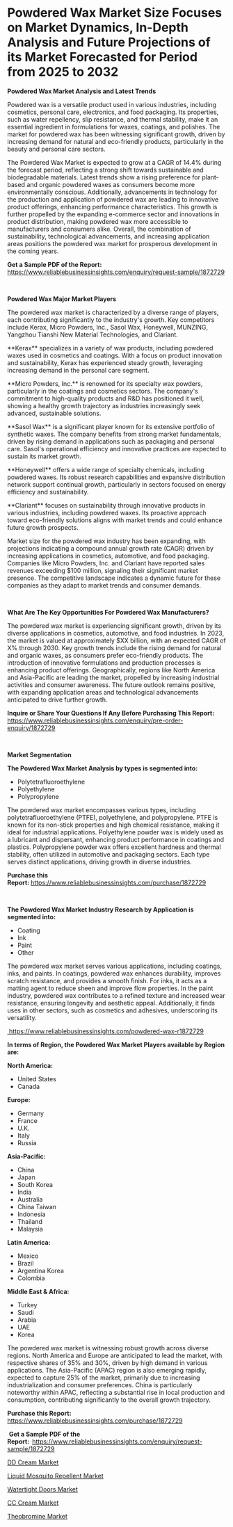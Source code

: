 <p><h1>Powdered Wax Market Size Focuses on Market Dynamics, In-Depth Analysis and Future Projections of its Market Forecasted for Period from 2025 to 2032</h1></p><p><strong>Powdered Wax Market Analysis and Latest Trends</strong></p>
<p><p>Powdered wax is a versatile product used in various industries, including cosmetics, personal care, electronics, and food packaging. Its properties, such as water repellency, slip resistance, and thermal stability, make it an essential ingredient in formulations for waxes, coatings, and polishes. The market for powdered wax has been witnessing significant growth, driven by increasing demand for natural and eco-friendly products, particularly in the beauty and personal care sectors.</p><p>The Powdered Wax Market is expected to grow at a CAGR of 14.4% during the forecast period, reflecting a strong shift towards sustainable and biodegradable materials. Latest trends show a rising preference for plant-based and organic powdered waxes as consumers become more environmentally conscious. Additionally, advancements in technology for the production and application of powdered wax are leading to innovative product offerings, enhancing performance characteristics. This growth is further propelled by the expanding e-commerce sector and innovations in product distribution, making powdered wax more accessible to manufacturers and consumers alike. Overall, the combination of sustainability, technological advancements, and increasing application areas positions the powdered wax market for prosperous development in the coming years.</p></p>
<p><strong>Get a Sample PDF of the Report:&nbsp;</strong> <a href="https://www.reliablebusinessinsights.com/enquiry/request-sample/1872729?utm_campaign=62&utm_medium=2&utm_source=Github&utm_content=ia&utm_term=31032025&utm_id=powdered-wax">https://www.reliablebusinessinsights.com/enquiry/request-sample/1872729</a></p>
<p>&nbsp;</p>
<p><strong>Powdered Wax Major Market Players</strong></p>
<p><p>The powdered wax market is characterized by a diverse range of players, each contributing significantly to the industry's growth. Key competitors include Kerax, Micro Powders, Inc., Sasol Wax, Honeywell, MUNZING, Yangzhou Tianshi New Material Technologies, and Clariant.</p><p>**Kerax** specializes in a variety of wax products, including powdered waxes used in cosmetics and coatings. With a focus on product innovation and sustainability, Kerax has experienced steady growth, leveraging increasing demand in the personal care segment.</p><p>**Micro Powders, Inc.** is renowned for its specialty wax powders, particularly in the coatings and cosmetics sectors. The company's commitment to high-quality products and R&D has positioned it well, showing a healthy growth trajectory as industries increasingly seek advanced, sustainable solutions.</p><p>**Sasol Wax** is a significant player known for its extensive portfolio of synthetic waxes. The company benefits from strong market fundamentals, driven by rising demand in applications such as packaging and personal care. Sasol's operational efficiency and innovative practices are expected to sustain its market growth.</p><p>**Honeywell** offers a wide range of specialty chemicals, including powdered waxes. Its robust research capabilities and expansive distribution network support continual growth, particularly in sectors focused on energy efficiency and sustainability.</p><p>**Clariant** focuses on sustainability through innovative products in various industries, including powdered waxes. Its proactive approach toward eco-friendly solutions aligns with market trends and could enhance future growth prospects.</p><p>Market size for the powdered wax industry has been expanding, with projections indicating a compound annual growth rate (CAGR) driven by increasing applications in cosmetics, automotive, and food packaging. Companies like Micro Powders, Inc. and Clariant have reported sales revenues exceeding $100 million, signaling their significant market presence. The competitive landscape indicates a dynamic future for these companies as they adapt to market trends and consumer demands.</p></p>
<p>&nbsp;</p>
<p><strong>What Are The Key Opportunities For Powdered Wax Manufacturers?</strong></p>
<p><p>The powdered wax market is experiencing significant growth, driven by its diverse applications in cosmetics, automotive, and food industries. In 2023, the market is valued at approximately $XX billion, with an expected CAGR of X% through 2030. Key growth trends include the rising demand for natural and organic waxes, as consumers prefer eco-friendly products. The introduction of innovative formulations and production processes is enhancing product offerings. Geographically, regions like North America and Asia-Pacific are leading the market, propelled by increasing industrial activities and consumer awareness. The future outlook remains positive, with expanding application areas and technological advancements anticipated to drive further growth.</p></p>
<p><strong>Inquire or Share Your Questions If Any Before Purchasing This Report:</strong> <a href="https://www.reliablebusinessinsights.com/enquiry/pre-order-enquiry/1872729?utm_campaign=62&utm_medium=2&utm_source=Github&utm_content=ia&utm_term=31032025&utm_id=powdered-wax">https://www.reliablebusinessinsights.com/enquiry/pre-order-enquiry/1872729</a></p>
<p>&nbsp;</p>
<p><strong>Market Segmentation</strong></p>
<p><strong>The Powdered Wax Market Analysis by types is segmented into:</strong></p>
<p><ul><li>Polytetrafluoroethylene</li><li>Polyethylene</li><li>Polypropylene</li></ul></p>
<p><p>The powdered wax market encompasses various types, including polytetrafluoroethylene (PTFE), polyethylene, and polypropylene. PTFE is known for its non-stick properties and high chemical resistance, making it ideal for industrial applications. Polyethylene powder wax is widely used as a lubricant and dispersant, enhancing product performance in coatings and plastics. Polypropylene powder wax offers excellent hardness and thermal stability, often utilized in automotive and packaging sectors. Each type serves distinct applications, driving growth in diverse industries.</p></p>
<p><strong>Purchase this Report:&nbsp;</strong><a href="https://www.reliablebusinessinsights.com/purchase/1872729?utm_campaign=62&utm_medium=2&utm_source=Github&utm_content=ia&utm_term=31032025&utm_id=powdered-wax">https://www.reliablebusinessinsights.com/purchase/1872729</a></p>
<p>&nbsp;</p>
<p><strong>The Powdered Wax Market Industry Research by Application is segmented into:</strong></p>
<p><ul><li>Coating</li><li>Ink</li><li>Paint</li><li>Other</li></ul></p>
<p><p>The powdered wax market serves various applications, including coatings, inks, and paints. In coatings, powdered wax enhances durability, improves scratch resistance, and provides a smooth finish. For inks, it acts as a matting agent to reduce sheen and improve flow properties. In the paint industry, powdered wax contributes to a refined texture and increased wear resistance, ensuring longevity and aesthetic appeal. Additionally, it finds uses in other sectors, such as cosmetics and adhesives, underscoring its versatility.</p></p>
<p><a href="https://www.reliablebusinessinsights.com/powdered-wax-r1872729?utm_campaign=62&utm_medium=2&utm_source=Github&utm_content=ia&utm_term=31032025&utm_id=powdered-wax">&nbsp;https://www.reliablebusinessinsights.com/powdered-wax-r1872729</a></p>
<p><strong>In terms of Region, the Powdered Wax Market Players available by Region are:</strong></p>
<p>
    <p> <strong> North America: </strong>
        <ul>
            <li>United States</li>
            <li>Canada</li>
        </ul>
        </p> 
    <p> <strong> Europe: </strong>
        <ul>
            <li>Germany</li>
            <li>France</li>
            <li>U.K.</li>
            <li>Italy</li>
            <li>Russia</li>
        </ul>
        </p> 
    <p> <strong> Asia-Pacific: </strong>
        <ul>
            <li>China</li>
            <li>Japan</li>
            <li>South Korea</li>
            <li>India</li>
            <li>Australia</li>
            <li>China Taiwan</li>
            <li>Indonesia</li>
            <li>Thailand</li>
            <li>Malaysia</li>
        </ul>
        </p> 
    <p> <strong> Latin America: </strong>
        <ul>
            <li>Mexico</li>
            <li>Brazil</li>
            <li>Argentina Korea</li>
            <li>Colombia</li>
        </ul>
        </p> 
    <p> <strong> Middle East & Africa: </strong>
        <ul>
            <li>Turkey</li>
            <li>Saudi</li>
            <li>Arabia</li>
            <li>UAE</li>
            <li>Korea</li>
        </ul>
    </p>
    </p>
<p><p>The powdered wax market is witnessing robust growth across diverse regions. North America and Europe are anticipated to lead the market, with respective shares of 35% and 30%, driven by high demand in various applications. The Asia-Pacific (APAC) region is also emerging rapidly, expected to capture 25% of the market, primarily due to increasing industrialization and consumer preferences. China is particularly noteworthy within APAC, reflecting a substantial rise in local production and consumption, contributing significantly to the overall growth trajectory.</p></p>
<p><strong>Purchase this Report: </strong><a href="https://www.reliablebusinessinsights.com/purchase/1872729?utm_campaign=62&utm_medium=2&utm_source=Github&utm_content=ia&utm_term=31032025&utm_id=powdered-wax">https://www.reliablebusinessinsights.com/purchase/1872729</a></p>
<p>&nbsp;<strong>Get a Sample PDF of the Report:&nbsp;&nbsp;</strong><a href="https://www.reliablebusinessinsights.com/enquiry/request-sample/1872729?utm_campaign=62&utm_medium=2&utm_source=Github&utm_content=ia&utm_term=31032025&utm_id=powdered-wax">https://www.reliablebusinessinsights.com/enquiry/request-sample/1872729</a></p>
<p><strong></strong></p>
<p><p><a href="https://github.com/alekitanis/Market-Research-Report-List-1/blob/main/dd-cream-market.md?utm_campaign=62&utm_medium=2&utm_source=Github&utm_content=ia&utm_term=31032025&utm_id=powdered-wax">DD Cream Market</a></p><p><a href="https://github.com/vaeilabin/Market-Research-Report-List-1/blob/main/liquid-mosquito-repellent-market.md?utm_campaign=62&utm_medium=2&utm_source=Github&utm_content=ia&utm_term=31032025&utm_id=powdered-wax">Liquid Mosquito Repellent Market</a></p><p><a href="https://github.com/ikokwuihepa/Market-Research-Report-List-1/blob/main/watertight-doors-market.md?utm_campaign=62&utm_medium=2&utm_source=Github&utm_content=ia&utm_term=31032025&utm_id=powdered-wax">Watertight Doors Market</a></p><p><a href="https://github.com/bilkbitsch/Market-Research-Report-List-1/blob/main/cc-cream-market.md?utm_campaign=62&utm_medium=2&utm_source=Github&utm_content=ia&utm_term=31032025&utm_id=powdered-wax">CC Cream Market</a></p><p><a href="https://github.com/kumadenthela/Market-Research-Report-List-1/blob/main/theobromine-market.md?utm_campaign=62&utm_medium=2&utm_source=Github&utm_content=ia&utm_term=31032025&utm_id=powdered-wax">Theobromine Market</a></p></p>